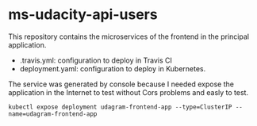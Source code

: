 # ms-udacity-api-users

This repository contains the microservices of the frontend in the principal application.  

* .travis.yml: configuration to deploy in Travis CI
* deployment.yaml: configuration to deploy in Kubernetes.

The service was generated by console because I needed expose the application in the Internet to test without Cors problems and easly to test.

```
kubectl expose deployment udagram-frontend-app --type=ClusterIP --name=udagram-frontend-app
```
